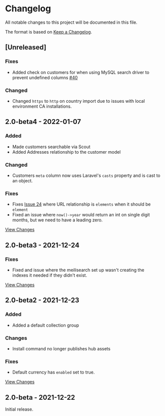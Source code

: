 # Changelog
All notable changes to this project will be documented in this file.

The format is based on [Keep a Changelog](https://keepachangelog.com/en/1.0.0/).

## [Unreleased]

### Fixes

- Added check on customers for when using MySQL search driver to prevent undefined columns [#40](https://github.com/getcandy/getcandy/issues/40)

### Changed

- Changed `https` to `http` on country import due to issues with local environment CA installations.

## 2.0-beta4 - 2022-01-07

### Added
- Made customers searchable via Scout
- Added Addresses relationship to the customer model

### Changed
- Customers `meta` column now uses Laravel's `casts` property and is cast to an object.

### Fixes
- Fixes [Issue 24](https://github.com/getcandy/getcandy/issues/24) where URL relationship is `elements` when it should be `element`
- Fixed an issue where `now()->year` would return an int on single digit months, but we need to have a leading zero.

[View Changes](https://github.com/getcandy/core/compare/2.0-beta3...2.0-beta4)

## 2.0-beta3 - 2021-12-24

### Fixes
- Fixed and issue where the meilisearch set up wasn't creating the indexes it needed if they didn't exist.

[View Changes](https://github.com/getcandy/core/compare/2.0-beta2...2.0-beta3)

## 2.0-beta2 - 2021-12-23

### Added
- Added a default collection group
### Changes
- Install command no longer publishes hub assets
### Fixes
- Default currency has `enabled` set to true.

[View Changes](https://github.com/getcandy/core/compare/2.0-beta...2.0-beta2)

## 2.0-beta - 2021-12-22

Initial release.
